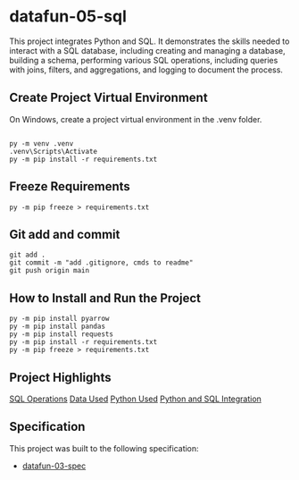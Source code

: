 # datafun-05-sql

This project integrates Python and SQL. It demonstrates the skills needed to interact with a SQL database, including creating and managing a database, building a schema, performing various SQL operations, including queries with joins, filters, and aggregations, and logging to document the process. 

## Create Project Virtual Environment

On Windows, create a project virtual environment in the .venv folder. 

```shell

py -m venv .venv
.venv\Scripts\Activate
py -m pip install -r requirements.txt

```
## Freeze Requirements

```shell
py -m pip freeze > requirements.txt
```

## Git add and commit 

```shell
git add .
git commit -m "add .gitignore, cmds to readme"
git push origin main
```

## How to Install and Run the Project

```shell
py -m pip install pyarrow
py -m pip install pandas
py -m pip install requests
py -m pip install -r requirements.txt
py -m pip freeze > requirements.txt
```

## Project Highlights
[SQL Operations](https://github.com/kcbreum/datafun-05-sql/tree/main/sql)
[Data Used](https://github.com/kcbreum/datafun-05-sql/tree/main/data)
[Python Used](https://github.com/kcbreum/datafun-05-sql/blob/main/book_manager.py)
[Python and SQL Integration](https://github.com/kcbreum/datafun-05-sql/blob/main/breum_sql.py)


## Specification

This project was built to the following specification:

- [datafun-03-spec](https://github.com/denisecase/datafun-05-spec)